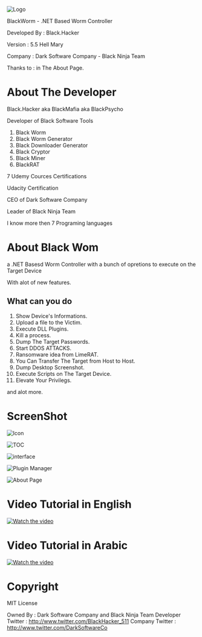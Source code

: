 ![Logo](https://dev-point.co/uploads1/76878f14eaca1.png)

BlackWorm - .NET Based Worm Controller

Developed By   : Black.Hacker

Version        : 5.5 Hell Mary

Company        : Dark Software Company - Black Ninja Team

Thanks to      : in The About Page.


# About The Developer
Black.Hacker aka BlackMafia aka BlackPsycho

Developer of Black Software Tools
1. Black Worm
2. Black Worm Generator
3. Black Downloader Generator
4. Black Cryptor
5. Black Miner
6. BlackRAT

7 Udemy Cources Certifications

Udacity Certification

CEO of Dark Software Company

Leader of Black Ninja Team

I know more then 7 Programing languages


# About Black Wom

a .NET Basesd Worm Controller with a bunch of opretions to execute on the Target Device

With alot of new  features.
 
## What can you do
1. Show Device's Informations.
2. Upload a file to the Victim.
3. Execute DLL Plugins.
4. Kill a process.
5. Dump The Target Passwords.
6. Start DDOS ATTACKS.
7. Ransomware idea from LimeRAT.
8. You Can Transfer The Target from Host to Host.
9. Dump Desktop Screenshot.
10. Execute Scripts on The Target Device.
11. Elevate Your Privilegs.

and alot more.

# ScreenShot
![Icon](https://dev-point.co/uploads1/1acae43a86bf1.png)

![TOC](https://dev-point.co/uploads1/6174903536eb2.png)

![interface](https://dev-point.co/uploads1/a565d0518ca13.png)

![Plugin Manager](https://dev-point.co/uploads1/768e37907a454.png)


![About Page](https://dev-point.co/uploads1/5c1af97679245.png)

# Video Tutorial in English
[![Watch the video](https://dev-point.co/uploads1/bc25a0083acd1.png)](https://youtu.be/spt83XFiKiM)

# Video Tutorial in Arabic
[![Watch the video](https://dev-point.co/uploads1/bc25a0083acd1.png)](https://youtu.be/MQZo303ZVCE)

# Copyright
MIT License

Owned By : Dark Software Company and Black Ninja Team
Developer Twitter : http://www.twitter.com/BlackHacker_511
Company Twitter : http://www.twitter.com/DarkSoftwareCo
